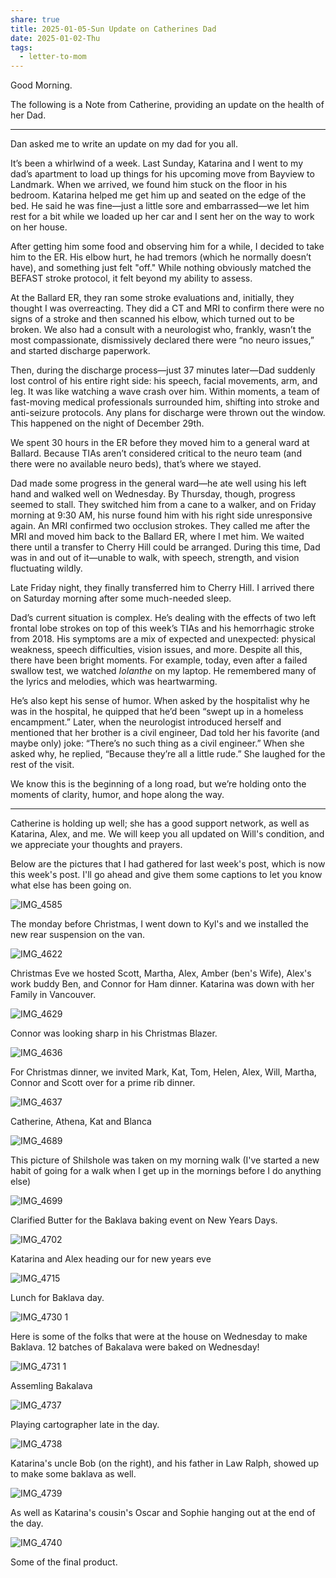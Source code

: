 ```yaml
---
share: true
title: 2025-01-05-Sun Update on Catherines Dad
date: 2025-01-02-Thu
tags:
  - letter-to-mom
---
```

Good Morning.

The following is a Note from Catherine, providing an update on the health of her Dad.


-------
  
Dan asked me to write an update on my dad for you all. 


It’s been a whirlwind of a week. Last Sunday, Katarina and I went to my dad’s apartment to load up things for his upcoming move from Bayview to Landmark. When we arrived, we found him stuck on the floor in his bedroom. Katarina helped me get him up and seated on the edge of the bed. He said he was fine—just a little sore and embarrassed—we let him rest for a bit while we loaded up her car and I sent her on the way to work on her house.

After getting him some food and observing him for a while, I decided to take him to the ER. His elbow hurt, he had tremors (which he normally doesn’t have), and something just felt "off." While nothing obviously matched the BEFAST stroke protocol, it felt beyond my ability to assess.

At the Ballard ER, they ran some stroke evaluations and, initially, they thought I was overreacting. They did a CT and MRI to confirm there were no signs of a stroke and then scanned his elbow, which turned out to be broken. We also had a consult with a neurologist who, frankly, wasn’t the most compassionate, dismissively declared there were “no neuro issues,” and started discharge paperwork.

Then, during the discharge process—just 37 minutes later—Dad suddenly lost control of his entire right side: his speech, facial movements, arm, and leg. It was like watching a wave crash over him. Within moments, a team of fast-moving medical professionals surrounded him, shifting into stroke and anti-seizure protocols. Any plans for discharge were thrown out the window. This happened on the night of December 29th.

We spent 30 hours in the ER before they moved him to a general ward at Ballard. Because TIAs aren’t considered critical to the neuro team (and there were no available neuro beds), that’s where we stayed.

Dad made some progress in the general ward—he ate well using his left hand and walked well on Wednesday. By Thursday, though, progress seemed to stall. They switched him from a cane to a walker, and on Friday morning at 9:30 AM, his nurse found him with his right side unresponsive again. An MRI confirmed two occlusion strokes. They called me after the MRI and moved him back to the Ballard ER, where I met him. We waited there until a transfer to Cherry Hill could be arranged. During this time, Dad was in and out of it—unable to walk, with speech, strength, and vision fluctuating wildly.

Late Friday night, they finally transferred him to Cherry Hill. I arrived there on Saturday morning after some much-needed sleep.

Dad’s current situation is complex. He’s dealing with the effects of two left frontal lobe strokes on top of this week’s TIAs and his hemorrhagic stroke from 2018. His symptoms are a mix of expected and unexpected: physical weakness, speech difficulties, vision issues, and more. Despite all this, there have been bright moments. For example, today, even after a failed swallow test, we watched _Iolanthe_ on my laptop. He remembered many of the lyrics and melodies, which was heartwarming.

He’s also kept his sense of humor. When asked by the hospitalist why he was in the hospital, he quipped that he’d been “swept up in a homeless encampment.” Later, when the neurologist introduced herself and mentioned that her brother is a civil engineer, Dad told her his favorite (and maybe only) joke: “There’s no such thing as a civil engineer.” When she asked why, he replied, “Because they’re all a little rude.” She laughed for the rest of the visit.

We know this is the beginning of a long road, but we’re holding onto the moments of clarity, humor, and hope along the way.

-------



Catherine is holding up well; she has a good support network, as well as Katarina, Alex, and me.   We will keep you all updated on Will's condition, and we appreciate your thoughts and prayers.

Below are the pictures that I had gathered for last week's post, which is now this week's post.   I'll go ahead and give them some captions to let you know what else has been going on.


![IMG_4585](../attachments/IMG_4585.png)

The monday before Christmas, I went down to Kyl's and we installed the new rear suspension on the van.


![IMG_4622](../attachments/IMG_4622.png)

Christmas Eve we hosted Scott, Martha, Alex, Amber (ben's Wife), Alex's work buddy Ben, and Connor for Ham dinner.   Katarina was down with her Family in Vancouver.


![IMG_4629](../attachments/IMG_4629.png)

Connor was looking sharp in his Christmas Blazer.

![IMG_4636](../attachments/IMG_4636.png)

For Christmas dinner, we invited Mark, Kat, Tom, Helen, Alex, Will, Martha, Connor and Scott over for a prime rib dinner.

![IMG_4637](../attachments/IMG_4637.png)

Catherine, Athena, Kat and Blanca


![IMG_4689](../attachments/IMG_4689.png)

This picture of Shilshole was taken on my morning walk (I've started a new habit of going for a walk when I get up in the mornings before I do anything else)

![IMG_4699](../attachments/IMG_4699.png)

Clarified Butter for the Baklava baking event on New Years Days.

![IMG_4702](../attachments/IMG_4702.png)

Katarina and Alex heading our for new years eve

![IMG_4715](../attachments/IMG_4715.png)

Lunch for Baklava day.

![IMG_4730 1](../attachments/IMG_4730%201.png)

Here is some of the folks that were at the house on Wednesday to make Baklava.  12 batches of Bakalava were baked on Wednesday!

![IMG_4731 1](../attachments/IMG_4731%201.png)

Assemling Bakalava

![IMG_4737](../attachments/IMG_4737.png)

Playing cartographer late in the day.


![IMG_4738](../attachments/IMG_4738.png)

Katarina's uncle Bob (on the right), and his father in Law Ralph, showed up to make some baklava as well.

![IMG_4739](../attachments/IMG_4739.png)

As well as Katarina's cousin's Oscar and Sophie hanging out at the end of the day.

![IMG_4740](../attachments/IMG_4740.png)

Some of the final product.
